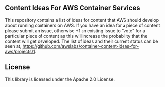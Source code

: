 ## Content Ideas For AWS Container Services

This repository contains a list of ideas for content that AWS should develop about running containers on AWS.  If you have an idea for a piece of content please submit an issue, otherwise +1 an existing issue to "vote" for a particular piece of content as this will increase the probability that the content will get developed. The list of ideas and their current status can be seen at, https://github.com/awslabs/container-content-ideas-for-aws/projects/1. 

## License

This library is licensed under the Apache 2.0 License. 
